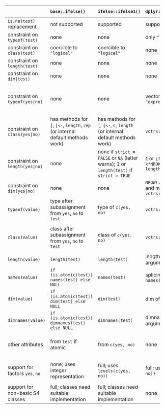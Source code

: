 | | `base::ifelse()` | `ifelse::ifelse1()` | `dplyr::if_else()` | `hutils::if_else()` |	`data.table::fifelse()` | `kit::iif(tprom = TRUE)` |
| :--- | :--- | :--- | :--- | :--- | :--- | :--- |
| `is.na(test)` replacement | not supported | supported | supported | supported | supported | supported |
| constraint on `typeof(test)` | none | none | only `"logical"` | only `"logical"` | only `"logical"` | only `"logical"` |
| constraint on `class(test)` | coercible to `"logical"` | coercible to `"logical"` | none | none | none | none |
| constraint on `length(test)` | none | none | none | none | none | none |
| constraint on `dim(test)` | none | none | none | none | none | none |
| constraint on `typeof(yes\|no)` | none | none | vector type excluding `"expression"` | vector type excluding `"complex"`, `"list"`, `"expression"`; identical | vector type excluding `"raw"`, `"expression"`; identical or mixture of `"integer"`, `"double"` | vector type excluding `"raw"`, `"expression"` |
| constraint on `class(yes\|no)` | has methods for `[`, `[<-`, `length`, `rep` (or internal default methods work) | has methods for `[`, `[<-`, `c`, `length` (or internal default methods work) | `vctrs::vec_ptype_common` | has methods for ... (or internal default methods work) | identical `oldClass(.)` | identical `oldClass(.)` (but not enforced, wrongly) |
| constraint on `length(yes\|no)` | none | none if `strict = FALSE` or `NA` (latter warns); 1 or `length(test)` if `strict = TRUE` | `1` or `if (is.array(.)) k*NROW(test) else length(test)` | `1` or `length(test)` | `1` or `length(test)` | `1` or `length(test)` |
| constraint on `dim(yes\|no)` | none | none | `NROW(.) == NROW(test)` and more due to `vctrs::vec_size_common` | none | none | none |
| `typeof(value)` | type after subassignment from `yes`, `no` to `test` | type of `c(yes, no)` | `vctrs::vec_ptype_common` | common type of `yes`, `no` | common type of `yes`, `no` | higher of types of `yes`, `no` |
| `class(value)` | class after subassignment from `yes`, `no` to `test` | class of `c(yes, no)` | `vctrs::vec_ptype_common` | class after subassignment from `yes` to `no` if `length(no) == length(test)` | common class of `yes`, `no` | common class of `yes`, `no` |
| `length(value)` | `length(test)` | `length(test)` | length of longest argument | `length(test)` | `length(test)` | `length(test)` |
| `names(value)` | `if (is.atomic(test)) names(test) else NULL` | `names(test)` | splicing of `names(yes)`, `names(no)` | `if (length(no) == length(test)) names(no) else NULL` | `names(test)` | `names(test)` |
| `dim(value)` | `if (is.atomic(test)) dim(test) else NULL` | `dim(test)` | dim of longest argument | `if (length(no) == length(test)) dim(no) else NULL` | `NULL` | `NULL` |
| `dimnames(value)` | `if (is.atomic(test)) dimnames(test) else NULL` | `dimnames(test)` | dimnames of longest argument | `if (length(no) == length(test)) dimnames(no) else NULL` | `NULL` | `NULL` |
| other attributes | from `test` if atomic | from `c(yes, no)` | none | from `no` if `length(no) == length(test)` | from first of `yes`, `no` not identical to `NA` | from `yes` or `no` or both depending on coercions |
| support for factors `yes`, `no` | none; uses integer representation | full; uses `levels(c(yes, no))` | full; uses `levels(c(yes, no))` | partial; requires identical `levels(.)` | partial; requires identical `levels(.)` | partial; requires identical `levels(.)` |
| support for non-basic S4 classes | full; classes need suitable implementation | full; classes need suitable implementation | none | none | none | none |
